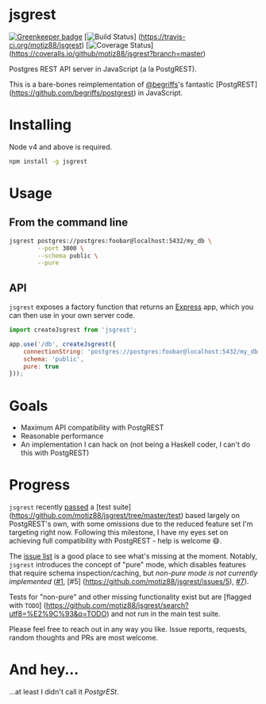 # jsgrest

[![Greenkeeper badge](https://badges.greenkeeper.io/motiz88/jsgrest.svg)](https://greenkeeper.io/)
[![Build Status](https://travis-ci.org/motiz88/jsgrest.svg?branch=master)]
(https://travis-ci.org/motiz88/jsgrest)
[![Coverage Status](https://coveralls.io/repos/github/motiz88/jsgrest/badge.svg?branch=master)]
(https://coveralls.io/github/motiz88/jsgrest?branch=master)

Postgres REST API server in JavaScript (a la PostgREST).

This is a bare-bones reimplementation of [@begriffs](https://github.com/begriffs)'s fantastic
    [PostgREST] (https://github.com/begriffs/postgrest) in JavaScript.

# Installing

Node v4 and above is required.

```sh
npm install -g jsgrest
```

# Usage

## From the command line

```sh
jsgrest postgres://postgres:foobar@localhost:5432/my_db \
        --port 3000 \
        --schema public \
        --pure
```

## API

`jsgrest` exposes a factory function that returns an [Express](http://expressjs.com/) app, which you
can then use in your own server code.

```javascript
import createJsgrest from 'jsgrest';

app.use('/db', createJsgrest({
    connectionString: 'postgres://postgres:foobar@localhost:5432/my_db',
    schema: 'public',
    pure: true
}));

```

# Goals
* Maximum API compatibility with PostgREST
* Reasonable performance
* An implementation I can hack on (not being a Haskell coder, I can't do this with PostgREST)

# Progress
`jsgrest` recently [passed](https://travis-ci.org/motiz88/jsgrest/jobs/110553520) a [test suite]
(https://github.com/motiz88/jsgrest/tree/master/test) based largely on PostgREST's own, with some
omissions due to the reduced feature set I'm targeting right now. Following this milestone, I have
my eyes set on achieving full compatibility with PostgREST - help is welcome :smile:.

The [issue list](https://github.com/motiz88/jsgrest/issues) is a good place
to see what's missing at the moment. Notably, `jsgrest` introduces the concept of "pure" mode,
which disables features that require schema inspection/caching, but *non-pure mode is not currently
implemented* ([#1](https://github.com/motiz88/jsgrest/issues/1), [#5]
(https://github.com/motiz88/jsgrest/issues/5), [#7](https://github.com/motiz88/jsgrest/issues/5)).

Tests for "non-pure" and other missing functionality exist but are [flagged with `TODO`]
(https://github.com/motiz88/jsgrest/search?utf8=%E2%9C%93&q=TODO) and not run in the main test
suite.

Please feel free to reach out in any way you like. Issue reports, requests, random thoughts and
PRs are most welcome.

# And hey...
...at least I didn't call it *PostgrESt*.

